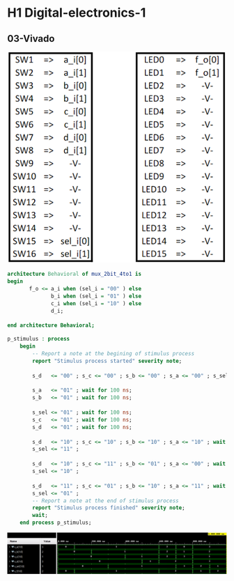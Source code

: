 # H1 Digital-electronics-1 
## 03-Vivado

![alt text](https://github.com/mrhyks/Digital-electronics-1/blob/main/Labs/03-vivado/tabulka.png "Tabulka zapojení přepínačů a led diod")

```vhdl
architecture Behavioral of mux_2bit_4to1 is
begin
       f_o <= a_i when (sel_i = "00" ) else
              b_i when (sel_i = "01" ) else
              c_i when (sel_i = "10" ) else
              d_i;

end architecture Behavioral;

```

```vhdl
p_stimulus : process
    begin
        -- Report a note at the begining of stimulus process
        report "Stimulus process started" severity note;

        s_d   <= "00" ; s_c <= "00" ; s_b <= "00" ; s_a <= "00" ; s_sel <= "00" ; wait for 100 ns;
        
        s_a   <= "01" ; wait for 100 ns;
        s_b   <= "01" ; wait for 100 ns;
        
        s_sel <= "01" ; wait for 100 ns;
        s_c   <= "01" ; wait for 100 ns;
        s_d   <= "01" ; wait for 100 ns;
        
        s_d   <= "10" ; s_c <= "10" ; s_b <= "10" ; s_a <= "10" ; wait for 100 ns;
        s_sel <= "11" ;
        
        s_d   <= "10" ; s_c <= "11" ; s_b <= "01" ; s_a <= "00" ; wait for 100 ns;
        s_sel <= "10" ;
        
        s_d   <= "11" ; s_c <= "01" ; s_b <= "10" ; s_a <= "11" ; wait for 100 ns;
        s_sel <= "01" ;
        -- Report a note at the end of stimulus process
        report "Stimulus process finished" severity note;
        wait;
    end process p_stimulus;
```

![alt text](https://github.com/mrhyks/Digital-electronics-1/blob/main/Labs/03-vivado/prubehy.png "Průběhy signálů multiplexoru")



